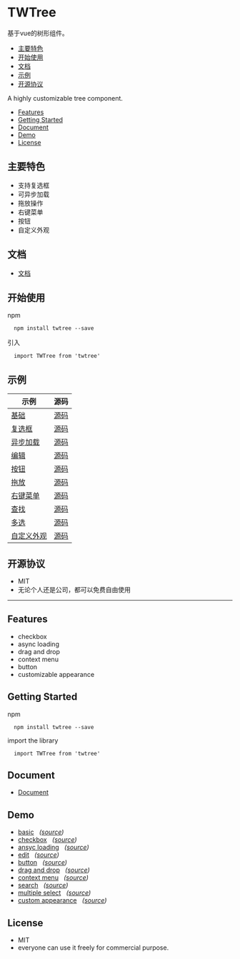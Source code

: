 # TWTree

 基于vue的树形组件。

* [主要特色](#主要特色)
* [开始使用](#开始使用)
* [文档](#文档)
* [示例](#示例)
* [开源协议](#开源协议)

A highly customizable tree component.
* [Features](#features)
* [Getting Started](#getting-started)
* [Document](#document)
* [Demo](#demo)
* [License](#license)


## 主要特色
 *  支持复选框
 *  可异步加载
 *  拖放操作
 *  右键菜单
 *  按钮
 *  自定义外观

## 文档
 *  [文档](https://github.com/TinyWisp/twtree/wiki/%E6%96%87%E6%A1%A3)

## 开始使用

 npm
 ```
   npm install twtree --save
 ```

 引入
 ```
   import TWTree from 'twtree'
 ```

## 示例
 示例|源码
 ---|---
 [基础](https://tinywisp.github.io/twtree/#/example/basic) | [源码](https://github.com/TinyWisp/twtree/blob/master/src/views/BasicExample.vue)
 [复选框](https://tinywisp.github.io/twtree/#/example/checkbox) | [源码](https://github.com/TinyWisp/twtree/blob/master/src/views/CheckboxExample.vue)
 [异步加载](https://tinywisp.github.io/twtree/#/example/async) | [源码](https://github.com/TinyWisp/twtree/blob/master/src/views/AsyncExample.vue)
 [编辑](https://tinywisp.github.io/twtree/#/example/edit) | [源码](https://github.com/TinyWisp/twtree/blob/master/src/views/EditExample.vue)
 [按钮](https://tinywisp.github.io/twtree/#/example/button) | [源码](https://github.com/TinyWisp/twtree/blob/master/src/views/ButtonExample.vue)
 [拖放](https://tinywisp.github.io/twtree/#/example/drag-and-drop) | [源码](https://github.com/TinyWisp/twtree/blob/master/src/views/DragAndDropExample.vue)
 [右键菜单](https://tinywisp.github.io/twtree/#/example/contextmenu) | [源码](https://github.com/TinyWisp/twtree/blob/master/src/views/ContextMenuExample.vue)
 [查找](https://tinywisp.github.io/twtree/#/example/search) | [源码](https://github.com/TinyWisp/twtree/blob/master/src/views/SearchExample.vue)
 [多选](https://tinywisp.github.io/twtree/#/example/multi-select) | [源码](https://github.com/TinyWisp/twtree/blob/master/src/views/MultiSelectExample.vue)
 [自定义外观](https://tinywisp.github.io/twtree/#/example/custom-appearance) | [源码](https://github.com/TinyWisp/twtree/blob/master/src/views/CustomAppearanceExample.vue)


## 开源协议
 * MIT
 * 无论个人还是公司，都可以免费自由使用
 
 ---
 

## Features
 *  checkbox
 *  async loading
 *  drag and drop
 *  context menu
 *  button
 *  customizable appearance

## Getting Started

 npm
 ```
   npm install twtree --save
 ```

 import the library
 ```
   import TWTree from 'twtree'
 ```

## Document
 *  [Document](https://github.com/TinyWisp/twtree/wiki/Document)

## Demo
 *  [basic](https://tinywisp.github.io/twtree/#/example/basic)  &nbsp; *([source](https://github.com/TinyWisp/twtree/blob/master/src/views/BasicExample.vue))*
 *  [checkbox](https://tinywisp.github.io/twtree/#/example/checkbox)  &nbsp; *([source](https://github.com/TinyWisp/twtree/blob/master/src/views/CheckboxExample.vue))*
 *  [ansyc loading](https://tinywisp.github.io/twtree/#/example/async)  &nbsp; *([source](https://github.com/TinyWisp/twtree/blob/master/src/views/AsyncExample.vue))*
 *  [edit](https://tinywisp.github.io/twtree/#/example/edit) &nbsp; *([source](https://github.com/TinyWisp/twtree/blob/master/src/views/EditExample.vue))*
 *  [button](https://tinywisp.github.io/twtree/#/example/button) &nbsp; *([source](https://github.com/TinyWisp/twtree/blob/master/src/views/ButtonExample.vue))*
 *  [drag and drop](https://tinywisp.github.io/twtree/#/example/drag-and-drop) &nbsp; *([source](https://github.com/TinyWisp/twtree/blob/master/src/views/DragAndDropExample.vue))*
 *  [context menu](https://tinywisp.github.io/twtree/#/example/contextmenu) &nbsp; *([source](https://github.com/TinyWisp/twtree/blob/master/src/views/ContextMenuExample.vue))*
 *  [search](https://tinywisp.github.io/twtree/#/example/search) &nbsp; *([source](https://github.com/TinyWisp/twtree/blob/master/src/views/SearchExample.vue))*
 *  [multiple select](https://tinywisp.github.io/twtree/#/example/multi-select) &nbsp; *([source](https://github.com/TinyWisp/twtree/blob/master/src/views/MultiSelectExample.vue))*
 *  [custom appearance](https://tinywisp.github.io/twtree/#/example/custom-appearance) &nbsp; *([source](https://github.com/TinyWisp/twtree/blob/master/src/views/CustomAppearanceExample.vue))*
 
 
## License
 * MIT
 * everyone can use it freely for commercial purpose.
 